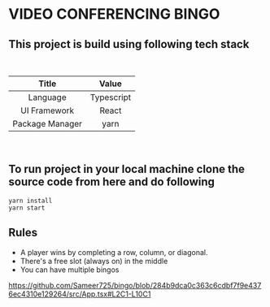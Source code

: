 # VIDEO CONFERENCING BINGO

## This project is build using following tech stack

&nbsp;

|      Title      |   Value    |
| :-------------: | :--------: |
|    Language     | Typescript |
|  UI Framework   |   React    |
| Package Manager |    yarn    |

&nbsp;

## To run project in your local machine clone the source code from here and do following

```
yarn install
yarn start
```

## Rules

- A player wins by completing a row, column, or diagonal.
- There's a free slot (always on) in the middle
- You can have multiple bingos

https://github.com/Sameer725/bingo/blob/284b9dca0c363c6cdbf7f9e4376ec4310e129264/src/App.tsx#L2C1-L10C1
